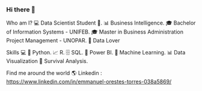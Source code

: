 ### Hi there 👋

<!--
**eotorres/eotorres** is a ✨ _special_ ✨ repository because its `README.md` (this file) appears on your GitHub profile.

Here are some ideas to get you started:

- 🔭 I’m currently working on : Data Engineer
- 🌱 I’m currently learning ...
- 👯 I’m looking to collaborate on ...
- 🤔 I’m looking for help with ...
- 💬 Ask me about ...
- 📫 How to reach me: ...
- 😄 Pronouns: ...
- ⚡ Fun fact: ...
-->

Who am I?
💻 Data Scientist Student 🥰.
📊 Business Intelligence.
🎓 Bachelor of Information Systems - UNIFEB.
🎓 Master in Business Administration Project Management - UNOPAR.
🥰 Data Lover


Skills 💻
🐍 Python.
📈 R.
🗄 SQL.
🧮 Power BI.
🔮 Machine Learning.
📊 Data Visualization
🧪 Survival Analysis.


Find me around the world 🌎
Linkedin : https://www.linkedin.com/in/emmanuel-orestes-torres-038a5869/
